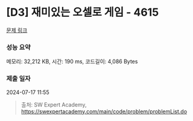 # [D3] 재미있는 오셀로 게임 - 4615 

[문제 링크](https://swexpertacademy.com/main/code/problem/problemDetail.do?contestProbId=AWQmA4uK8ygDFAXj) 

### 성능 요약

메모리: 32,212 KB, 시간: 190 ms, 코드길이: 4,086 Bytes

### 제출 일자

2024-07-17 11:55



> 출처: SW Expert Academy, https://swexpertacademy.com/main/code/problem/problemList.do
